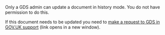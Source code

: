 Only a GDS admin can update a document in history mode. You do not have permission to do this.

If this document needs to be updated you need to [make a request to GDS in GOV.UK support](https://support.publishing.service.gov.uk/content_advice_request/new)
(link opens in a new window).
